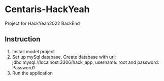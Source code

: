 # Centaris-HackYeah
Project for HackYeah2022 BackEnd

## Instruction
1. Install model project
2. Set up mySql database. Create database with url: jdbc:mysql://localhost:3306/hack_app,
   username: root and password: Password1
3. Run the application